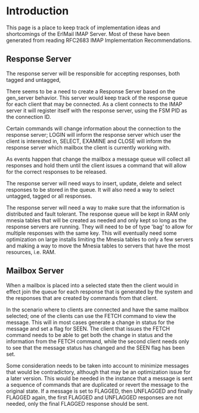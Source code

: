 # Introduction #

This page is a place to keep track of implementation ideas and shortcomings of the ErlMail IMAP Server. Most of these have been generated from reading RFC2683 IMAP Implementation Recommendations.

## Response Server ##

The response server will be responsible for accepting responses, both tagged and untagged,

There seems to be a need to create a Response Server based on the gen\_server behavior. This server would keep track of the response queue for each client that may be connected. As a client connects to the IMAP server it will register itself with the response server, using the FSM PID as the connection ID.

Certain commands will change information about the connection to the response server; LOGIN will inform the response server which user the client is interested in, SELECT, EXAMINE and CLOSE will inform the response server which mailbox the client is currently working with.

As events happen that change the mailbox a message queue will collect all responses and hold them until the client issues a command that will allow for the correct responses to be released.

The response server will need ways to insert, update, delete and select responses to be stored in the queue. It will also need a way to select untagged, tagged or all responses.

The response server will need a way to make sure that the information is distributed and fault tolerant. The response queue will be kept in RAM only mnesia tables that will be created as needed and only kept so long as the response servers are running. They will need to be of type 'bag' to allow for multiple responses with the same key. This will eventually need some optimization on large installs limiting the Mnesia tables to only a few servers and making a way to move the Mnesia tables to servers that have the most resources, i.e. RAM.

## Mailbox Server ##

When a mailbox is placed into a selected state then the client would in effect join the queue for each response that is generated by the system and the responses that are created by commands from that client.

In the scenario where to clients are connected and have the same mailbox selected; one of the clients can use the FETCH command to view the message. This will in most cases generate a change in status for the message and set a flag for SEEN. The client that issues the FETCH command needs to be able to get both the change in status and the information from the FETCH command, while the second client needs only to see that the message status has changed and the SEEN flag has been set.

Some consideration needs to be taken into account to minimize messages that would be contradictory, although that may be an optimization issue for a later version. This would be needed in the instance that a message is sent a sequence of commands that are duplicated or revert the message to the original state. If a message is set to FLAGGED, then UNFLAGGED and finally FLAGGED again, the first FLAGGED and UNFLAGGED responses are not needed, only the final FLAGGED response should be sent.